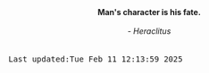 
<div align="center"><b><span>Man's character is his fate.</span></b><br><br><i> - Heraclitus</i></div>
<br><br><kbd>Last updated:Tue Feb 11 12:13:59 2025</kbd>